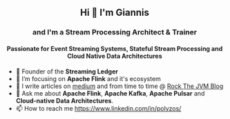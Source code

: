 ## <p align="center">Hi 👋 I'm Giannis</p>

### <p align="center">and I'm a Stream Processing Architect & Trainer </p>
#### <p align="center">Passionate for Event Streaming Systems, Stateful Stream Processing and Cloud Native Data Architectures </p>


- 🔭 Founder of the **Streaming Ledger**
- 🌱 I’m focusing on **Apache Flink** and it's ecosystem
- 📝 I write articles on [medium](https://medium.com/@ipolyzos_) and from time to time @ [Rock The JVM Blog](https://blog.rockthejvm.com/?_ga=2.239453445.762029918.1671272111-177328410.1670416781)
- 💬 Ask me about **Apache Flink**, **Apache Kafka**, **Apache Pulsar** and **Cloud-native Data Architectures**.
- 📫 How to reach me https://www.linkedin.com/in/polyzos/




